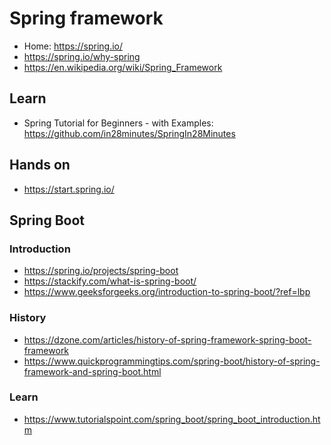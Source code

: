 # Spring framework

* Home: https://spring.io/
* https://spring.io/why-spring
* https://en.wikipedia.org/wiki/Spring_Framework

## Learn
* Spring Tutorial for Beginners - with Examples: https://github.com/in28minutes/SpringIn28Minutes

## Hands on
* https://start.spring.io/

## Spring Boot
### Introduction
* https://spring.io/projects/spring-boot
* https://stackify.com/what-is-spring-boot/
* https://www.geeksforgeeks.org/introduction-to-spring-boot/?ref=lbp
### History
* https://dzone.com/articles/history-of-spring-framework-spring-boot-framework
* https://www.quickprogrammingtips.com/spring-boot/history-of-spring-framework-and-spring-boot.html
### Learn
* https://www.tutorialspoint.com/spring_boot/spring_boot_introduction.htm

